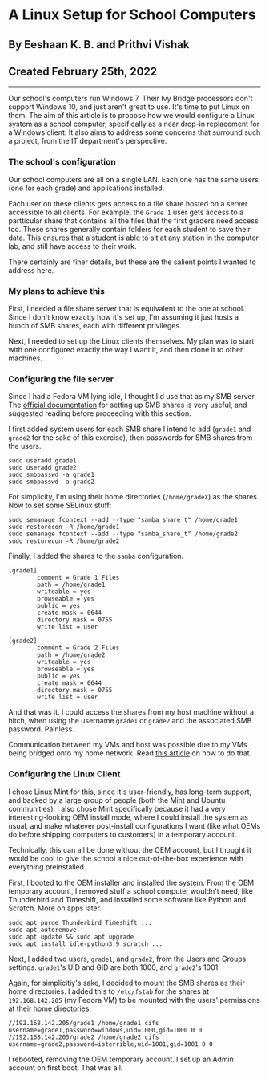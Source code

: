 # A Linux Setup for School Computers
## By Eeshaan K. B. and Prithvi Vishak
## Created February 25th, 2022
---

Our school's computers run Windows 7. Their Ivy Bridge processors don't support Windows 10, and just aren't great to use. It's time to put Linux on them.
The aim of this article is to propose how we would configure a Linux system as a school computer, specifically as a near drop-in replacement for a Windows client.
It also aims to address some concerns that surround such a project, from the IT department's perspective.

### The school's configuration

Our school computers are all on a single LAN. Each one has the same users (one for each grade) and applications installed.

Each user on these clients gets access to a file share hosted on a server accessible to all clients. For example, the `Grade 1` user gets access to a partticular share that contains all the files that the first graders need access too.
These shares generally contain folders for each student to save their data. This ensures that a student is able to sit at any station in the computer lab, and still have access to their work.

There certainly are finer details, but these are the salient points I wanted to address here.

### My plans to achieve this

First, I needed a file share server that is equivalent to the one at school. Since I don't know exactly how it's set up, I'm assuming it just hosts a bunch of SMB shares, each with different privileges.

Next, I needed to set up the Linux clients themselves. My plan was to start with one configured exactly the way I want it, and then clone it to other machines.

### Configuring the file server

Since I had a Fedora VM lying idle, I thought I'd use that as my SMB server.
The [official documentation](https://docs.fedoraproject.org/en-US/quick-docs/samba/) for setting up SMB shares is very useful, and suggested reading before proceeding with this section.

I first added system users for each SMB share I intend to add (`grade1` and `grade2` for the sake of this exercise), then passwords for SMB shares from the users.

```
sudo useradd grade1
sudo useradd grade2
sudo smbpasswd -a grade1
sudo smbpasswd -a grade2
```

For simplicity, I'm using their home directories (`/home/gradeX`) as the shares. Now to set some SELinux stuff:

```
sudo semanage fcontext --add --type "samba_share_t" /home/grade1
sudo restorecon -R /home/grade1
sudo semanage fcontext --add --type "samba_share_t" /home/grade2
sudo restorecon -R /home/grade2
```

Finally, I added the shares to the `samba` configuration.

```
[grade1]
        comment = Grade 1 Files
        path = /home/grade1
        writeable = yes
        browseable = yes
        public = yes
        create mask = 0644
        directory mask = 0755
        write list = user

[grade2]
        comment = Grade 2 Files
        path = /home/grade2
        writeable = yes
        browseable = yes
        public = yes
        create mask = 0644
        directory mask = 0755
        write list = user
```

And that was it. I could access the shares from my host machine without a hitch, when using the username `grade1` or `grade2` and the associated SMB password. Painless.

Communication between my VMs and host was possible due to my VMs being bridged onto my home network. Read [this article]("../../../2021/12/qemu-bridge-networking") on how to do that.

### Configuring the Linux Client

I chose Linux Mint for this, since it's user-friendly, has long-term support, and backed by a large group of people (both the Mint and Ubuntu communities).
I also chose Mint specifically because it had a very interesting-looking OEM install mode, where I could install the system as usual, and make whatever post-install configurations I want (like what OEMs do before shipping computers to customers) in a temporary account.

Technically, this can all be done without the OEM account, but I thought it would be cool to give the school a nice out-of-the-box experience with everything preinstalled.

First, I booted to the OEM installer and installed the system. From the OEM temporary account, I removed stuff a school computer wouldn't need, like Thunderbird and Timeshift, and installed some software like Python and Scratch. More on apps later.

```
sudo apt purge Thunderbird Timeshift ...
sudo apt autoremove
sudo apt update && sudo apt upgrade
sudo apt install idle-python3.9 scratch ...
```

Next, I added two users, `grade1`, and `grade2`, from the Users and Groups settings.
`grade1`'s UID and GID are both 1000, and `grade2`'s 1001.

Again, for simplicitiy's sake, I decided to mount the SMB shares as their home directories.
I added this to `/etc/fstab` for the shares at `192.168.142.205` (my Fedora VM) to be mounted with the users' permissions at their home directories.

```
//192.168.142.205/grade1 /home/grade1 cifs username=grade1,password=windows,uid=1000,gid=1000 0 0
//192.168.142.205/grade2 /home/grade2 cifs username=grade2,password=isterrible,uid=1001,gid=1001 0 0
```

I rebooted, removing the OEM temporary account. I set up an Admin account on first boot. That was all.
